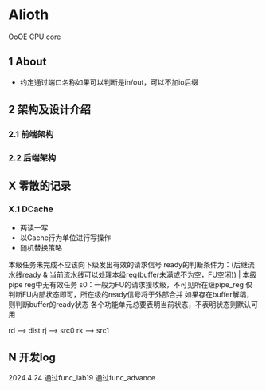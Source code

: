 # Alioth
OoOE CPU core


## 1 About
- 约定通过端口名称如果可以判断是in/out，可以不加io后缀

## 2 架构及设计介绍

### 2.1 前端架构

### 2.2 后端架构

#### 



## X 零散的记录

### X.1 DCache

-   两读一写
-   以Cache行为单位进行写操作
-   随机替换策略


本级任务未完成不应该向下级发出有效的请求信号
ready的判断条件为：(后继流水线ready & 当前流水线可以处理本级req(buffer未满或不为空，FU空闲)) | 本级pipe reg中无有效任务
s0：一般为FU的请求接收级，不可见所在级pipe_reg 仅判断FU内部状态即可，所在级的ready信号将于外部合并
如果存在buffer解耦，则判断buffer的ready状态
各个功能单元总要表明当前状态，不表明状态则默认可用


rd --> dist
rj --> src0
rk --> src1




## N 开发log

2024.4.24 通过func_lab19 通过func_advance